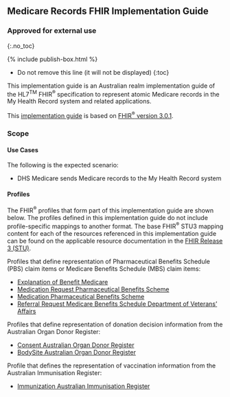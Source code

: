 ## Medicare Records FHIR Implementation Guide

### Approved for external use


{:.no_toc}

{% include publish-box.html %}


<!-- TOC  the css styling for this is \pages\assets\css\project.css under 'markdown-toc'-->

* Do not remove this line (it will not be displayed)
{:toc}

<!-- end TOC -->

This implementation guide is an Australian realm implementation guide of the HL7<sup>TM</sup> FHIR<sup>&reg;</sup> specification to represent atomic Medicare records in the My Health Record system and related applications.

This [implementation guide](http://hl7.org/fhir/STU3/implementationguide.html) is based on [FHIR<sup>&reg;</sup> version 3.0.1](http://hl7.org/fhir/STU3/index.html).

### Scope

#### Use Cases
The following is the expected scenario:
* DHS Medicare sends Medicare records to the My Health Record system

#### Profiles
The FHIR<sup>&reg;</sup> profiles that form part of this implementation guide are shown below. The profiles defined in this implementation guide do not include profile-specific mappings to another format. The base FHIR<sup>&reg;</sup> STU3 mapping content for each of the resources referenced in this implementation guide can be found on the applicable resource documentation in the [FHIR Release 3 (STU)](http://hl7.org/fhir/STU3/index.html).

Profiles that define representation of Pharmaceutical Benefits Schedule (PBS) claim items or Medicare Benefits Schedule (MBS) claim items: 
* [Explanation of Benefit Medicare](StructureDefinition-explanationofbenefit-medicare.html)
* [Medication Request Pharmaceutical Benefits Scheme](StructureDefinition-medicationrequest-pbs.html)
* [Medication Pharmaceutical Benefits Scheme](StructureDefinition-medication-pbs.html)
* [Referral Request Medicare Benefits Schedule Department of Veterans’ Affairs](StructureDefinition-referralrequest-mbsdva.html)

Profiles that define representation of donation decision information from the Australian Organ Donor Register:
* [Consent Australian Organ Donor Register](StructureDefinition-consent-aodr.html)
* [BodySite Australian Organ Donor Register](StructureDefinition-bodysite-aodr.html)

Profile that defines the representation of vaccination information from the Australian Immunisation Register:
* [Immunization Australian Immunisation Register](StructureDefinition-immunization-air.html)








